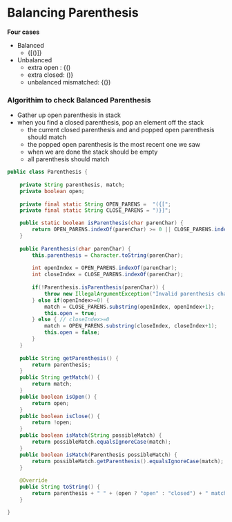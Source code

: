 # Balancing Parenthesis

**Four cases**

* Balanced&#x20;
  * {\[()]}
* Unbalanced
  * extra open : {()
  * extra closed: ()}
  * unbalanced mismatched: {(})

### Algorithim to check Balanced Parenthesis

* Gather up open parenthesis in stack
* when you find a closed parenthesis, pop an element off the stack
  * the current closed parenthesis and and popped open parenthesis should match
  * the popped open parenthesis is the most recent one we saw
  * when we are done the stack should be empty&#x20;
  * all parenthesis should match

```java
public class Parenthesis {
	
	private String parenthesis, match;
	private boolean open;
	
	private final static String OPEN_PARENS =  "({[";
	private final static String CLOSE_PARENS = ")}]";

	public static boolean isParenthesis(char parenChar) {
		return OPEN_PARENS.indexOf(parenChar) >= 0 || CLOSE_PARENS.indexOf(parenChar) >= 0;
	}
	
	public Parenthesis(char parenChar) {
		this.parenthesis = Character.toString(parenChar);
		
		int openIndex = OPEN_PARENS.indexOf(parenChar);
		int closeIndex = CLOSE_PARENS.indexOf(parenChar);
		
		if(!Parenthesis.isParenthesis(parenChar)) {
			throw new IllegalArgumentException("Invalid parenthesis character.");
		} else if(openIndex>=0) {
			match = CLOSE_PARENS.substring(openIndex, openIndex+1);
			this.open = true;
		} else { // closeIndex>=0
			match = OPEN_PARENS.substring(closeIndex, closeIndex+1);
			this.open = false;
		}
	}
	
	public String getParenthesis() {
		return parenthesis;
	}
	public String getMatch() {
		return match;
	}
	public boolean isOpen() {
		return open;
	}
	public boolean isClose() {
		return !open;
	}
	public boolean isMatch(String possibleMatch) {
		return possibleMatch.equalsIgnoreCase(match);
	}
	public boolean isMatch(Parenthesis possibleMatch) {
		return possibleMatch.getParenthesis().equalsIgnoreCase(match);
	}
	
	@Override
	public String toString() {
		return parenthesis + " " + (open ? "open" : "closed") + " match: " + match;
	}

}


```
